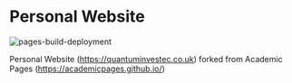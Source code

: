 
# Personal Website

![pages-build-deployment](https://github.com/goyaldev0911/business-website-/actions/workflows/pages/pages-build-deployment/badge.svg)

Personal Website (https://quantuminvestec.co.uk) forked from Academic Pages (https://academicpages.github.io/)
